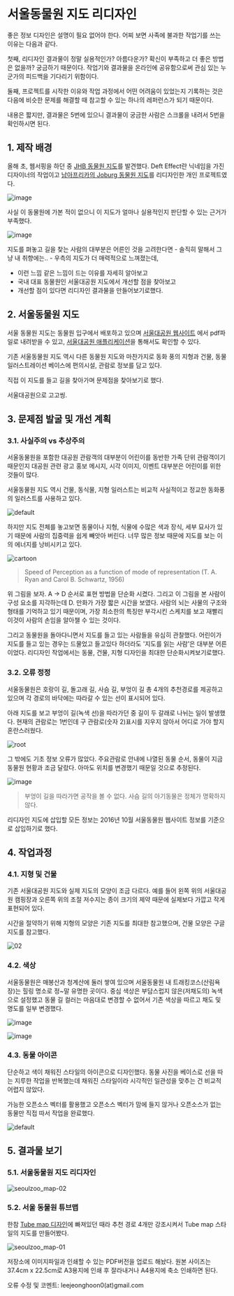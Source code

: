 # 서울동물원 지도 리디자인 

좋은 정보 디자인은 설명이 필요 없어야 한다. 어찌 보면 사족에 불과한 작업기를 쓰는 이유는 다음과 같다.

첫째, 리디자인 결과물이 정말 실용적인가? 아름다운가? 확신이 부족하고 더 좋은 방법은 없을까? 궁금하기 때문이다. 작업기와 결과물을 온라인에 공유함으로써 관심 있는 누군가의 피드백을 기다리기 위함이다.

둘째, 프로젝트를 시작한 이유와 작업 과정에서 어떤 어려움이 있었는지 기록하는 것은 다음에 비슷한 문제를 해결할 때 참고할 수 있는 하나의 레퍼런스가 되기 때문이다.

내용은 짧지만, 결과물은 5번에 있으니 결과물이 궁금한 사람은 스크롤을 내려서 5번을 확인하시면 된다.

## 1. 제작 배경
올해 초, 웹서핑을 하던 중 [JHB 동물원 지도](https://www.behance.net/gallery/13448935/JHB-ZOO-Infographic)를 발견했다. Deft Effect란 닉네임을 가진 디자이너의 작업이고 [남아프리카의 Joburg 동물원 지도](http://www.jhbzoo.org.za/)를 리디자인한 개인 프로젝트였다.

![image](https://cloud.githubusercontent.com/assets/10662388/21479730/1e1945ee-cb9a-11e6-9924-a3480113c25b.png)

사실 이 동물원에 가본 적이 없으니 이 지도가 얼마나 실용적인지 판단할 수 있는 근거가 부족했다. 

![image](https://cloud.githubusercontent.com/assets/10662388/21479594/f76fba0a-cb98-11e6-89f0-9a4710b521fa.png)

지도를 펴놓고 길을 찾는 사람의 대부분은 어른인 것을 고려한다면 - 솔직히 말해서 그냥 내 취향에는.. - 우측의 지도가 더 매력적으로 느껴졌는데,

- 이런 느낌 같은 느낌이 드는 이유를 자세히 알아보고    
- 국내 대표 동물원인 서울대공원 지도에서 개선할 점을 찾아보고   
- 개선할 점이 있다면 리디자인 결과물을 만들어보기로했다.  



## 2. 서울동물원 지도

서울 동물원 지도는 동물원 입구에서 배포하고 있으며 [서울대공원 웹사이트](http://grandpark.seoul.go.kr/korea_grand/animal/enjoy/enjoy01.jsp?menuid=41250&parentId=41251&headerId=41237) 에서 pdf파일로 내려받을 수 있고, [서울대공원 애플리케이션](https://play.google.com/store/apps/details?id=com.seoul.grandpark&hl=ko)을 통해서도 확인할 수 있다.

기존 서울동물원 지도 역시 다른 동물원 지도와 마찬가지로 동화 풍의 지형과 건물, 동물 일러스트레이션 베이스에 편의시설, 관람로 정보를 담고 있다. 

직접 이 지도를 들고 길을 찾아가며 문제점을 찾아보기로 했다.

서울대공원으로 고고씽.

## 3. 문제점 발굴 및 개선 계획

### 3.1. 사실주의 vs 추상주의

서울동물원을 포함한 대공원 관람객의 대부분이 어린이를 동반한 가족 단위 관람객이기 때문인지 대공원 관련 광고 홍보 메시지, 시각 이미지, 이벤트 대부분은 어린이를 위한 것들이 많다.

서울동물원 지도 역시 건물, 동식물, 지형 일러스트는 비교적 사실적이고 정교한 동화풍의 일러스트를 사용하고 있다.

![default](https://cloud.githubusercontent.com/assets/10662388/21479607/1ba17b98-cb99-11e6-8a9f-76d786d1d888.jpg)


하지만 지도 전체를 놓고보면 동물이나 지형, 식물에 수많은 색과 장식, 세부 묘사가 있기 때문에 사람의 집중력을 쉽게 빼앗아 버린다. 너무 많은 정보 때문에 지도를 보는 이의 에너지를 낭비시키고 있다.

![cartoon](https://cloud.githubusercontent.com/assets/10662388/21479609/21bd0ba0-cb99-11e6-8a7c-7bdb49ee2270.png)
> Speed of Perception as a function of mode of representation (T. A. Ryan and Carol B. Schwartz, 1956)

위 그림을 보자. A → D 순서로 표현 방법을 단순화 시켰다. 그리고 이 그림을 본 사람이 구성 요소를 지각하는데 D. 만화가 가장 짧은 시간을 보였다. 사람의 뇌는 사물의 구조와 형태를 기억하고 있기 때문이며, 가장 최소한의 특징만 부각시킨 스케치를 보고 재빨리 이것이 사람의 손임을 알아챌 수 있는 것이다.

그리고 동물원을 돌아다니면서 지도를 들고 있는 사람들을 유심히 관찰했다. 어린이가 지도를 들고 있는 경우는 드물었고 들고있다 하더라도 '지도를 읽는 사람'은 대부분 어른이었다. 리디자인 작업에서는 동물, 건물, 지형 디자인을 최대한 단순화시켜보기로했다.


### 3.2. 오류 정정

서울동물원은 호랑이 길, 돌고래 길, 사슴 길, 부엉이 길 총 4개의 추천경로를 제공하고 있으며 각 경로의 바닥에는 따라갈 수 있는 선이 표시되어 있다. 

아래 지도를 보고 부엉이 길(녹색 선)을 따라가던 중 길이 두 갈래로 나뉘는 일이 발생했다. 현재의 관람로는 1번인데 구 관람로(숫자 2)표시를 지우지 않아서 어디로 가야 할지 혼란스러웠다.

![root](https://cloud.githubusercontent.com/assets/10662388/21479636/4f3cce44-cb99-11e6-87d6-c177b587cbb6.jpg)

그 밖에도 기초 정보 오류가 많았다. 주요관람로 안내에 나열된 동물 순서, 동물이 지금 동물원 현황과 조금 달랐다. 아마도 위치를 변경했기 때문일 것으로 추정된다.  

![image](https://cloud.githubusercontent.com/assets/10662388/21479648/61b667e2-cb99-11e6-97f1-7bfa27b8e415.png)


> 부엉이 길을 따라가면 공작을 볼 수 없다. 사슴 길의 아기동물은 정체가 명확하지 않다.

리디자인 지도에 삽입할 모든 정보는 2016년 10월 서울동물원 웹사이트 정보를 기준으로 삽입하기로 했다.


## 4. 작업과정

### 4.1. 지형 및 건물

기존 서울대공원 지도와 실제 지도의 모양이 조금 다르다. 예를 들어 왼쪽 위의 서울대공원 캠핑장과 오른쪽 위의 조절 저수지는 종이 크기의 제약 때문에 실제보다 가깝고 작게 표현되어 있다. 

시간을 절약하기 위해 지형의 모양은 기존 지도를 최대한 참고했으며, 건물 모양은 구글 지도를 참고했다.

![02](https://cloud.githubusercontent.com/assets/10662388/21479655/6fb14812-cb99-11e6-9af6-aeb234a658ca.jpg)

### 4.2. 색상

서울동물원은 매봉산과 청계산에 둘러 쌓여 있으며 서울동물원 내 트래킹코스(산림욕장)는 힐링 명소로 정~말 유명한 곳이다. 중심 색상은 부담스럽지 않은(저채도의) 녹색으로 설정했고 동물 길 컬러는 마음대로 변경할 수 없어서 기존 색상을 따르고 채도 및 명도를 일부 변경했다.

![image](https://cloud.githubusercontent.com/assets/10662388/21479669/992c92dc-cb99-11e6-8713-9ad21199abf0.png)

![image](https://cloud.githubusercontent.com/assets/10662388/21479676/a00cffc4-cb99-11e6-9706-a5819792a74f.png)


### 4.3. 동물 아이콘

단순하고 색이 채워진 스타일의 아이콘으로 디자인했다. 동물 사진을 베이스로 선을 따는 지루한 작업을 반복했는데 채워진 스타일이라 시각적인 일관성을 맞추는 건 비교적 어렵지 않았다. 

가능한 오픈소스 벡터를 활용했고 오픈소스 벡터가 맘에 들지 않거나 오픈소스가 없는 동물만 직접 따서 작업을 완료했다.

![default](https://cloud.githubusercontent.com/assets/10662388/21479681/a8d9634a-cb99-11e6-93b8-8c1eb74cf078.jpg)


## 5. 결과물 보기

### 5.1. 서울동물원 지도 리디자인
![seoulzoo_map-02](https://cloud.githubusercontent.com/assets/10662388/21479686/b36a6688-cb99-11e6-8332-bf3f49ffb7a1.jpg)

### 5.2. 서울 동물원 튜브맵
한참 [Tube map 디자인](http://content.tfl.gov.uk/standard-tube-map.pdf)에 빠져있던 때라 추천 경로 4개만 강조시켜서 Tube map 스타일의 지도를 만들어봤다.

![seoulzoo_map-01](https://cloud.githubusercontent.com/assets/10662388/21479685/b0f4e6bc-cb99-11e6-856d-9cdf51786cb8.jpg)

저장소에 이미지파일과 인쇄할 수 있는 PDF버전을 업로드 해놨다. 원본 사이즈는 37.4cm x 22.5cm로 A3용지에 인쇄 후 잘라내거나 A4용지에 축소 인쇄하면 된다.

오류 수정 및 코멘트: leejeonghoon0(at)gmail.com
